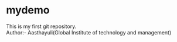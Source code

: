 # mydemo
This is my first git repository.
<br>
Author:- Aasthayuli(Global Institute of technology and management)
